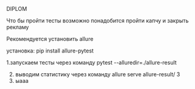 DIPLOM

Что бы пройти тесты возможно понадобится пройти капчу и закрыть рекламу

Рекомендуется установить allure

установка: pip install allure-pytest

1.запускаем тесты через команду pytest --alluredir=./allure-result

2. выводим статистику через команду allure serve allure-result/
3
3. ыааа

